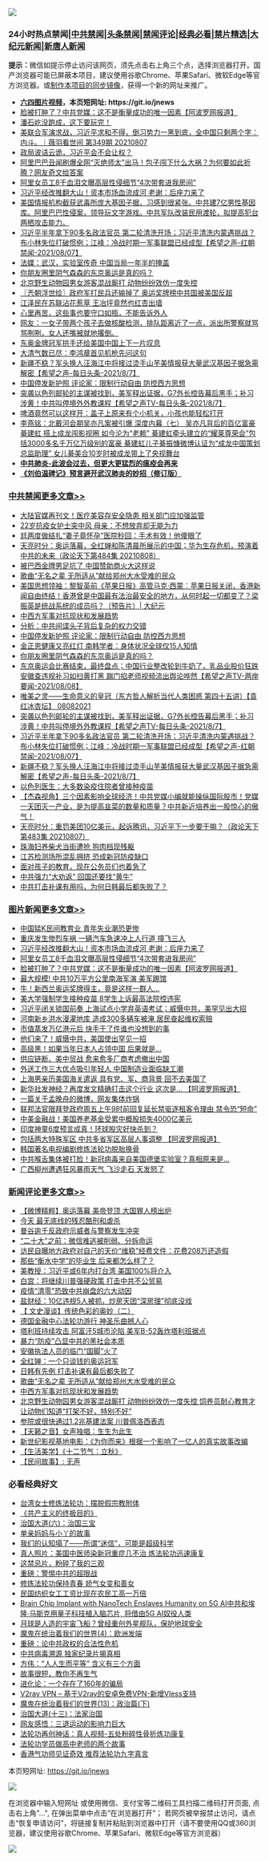 ![](https://raw.githubusercontent.com/fqnews/bnews/master/64photo/fqnews-qr.jpg)

<div id="tt">
<h3>24小时热点禁闻|<a href="#%E4%B8%AD%E5%85%B1%E7%A6%81%E9%97%BB%E6%9B%B4%E5%A4%9A%E6%96%87%E7%AB%A0">中共禁闻</a>|<a href="#%E5%9B%BE%E7%89%87%E6%96%B0%E9%97%BB%E6%9B%B4%E5%A4%9A%E6%96%87%E7%AB%A0">头条禁闻</a>|<a href="#%E6%96%B0%E9%97%BB%E8%AF%84%E8%AE%BA%E6%9B%B4%E5%A4%9A%E6%96%87%E7%AB%A0">禁闻评论|<a href="#%E5%BF%85%E7%9C%8B%E7%BB%8F%E5%85%B8%E5%A5%BD%E6%96%87">经典必看|<a href="/video.md#%E7%A6%81%E7%89%87%E7%B2%BE%E9%80%89">禁片精选</a>|<a href="https://github.com/fqnews/djy/blob/master/gb/nf1351518.md#1">大纪元新闻</a>|<a href="https://github.com/fqnews/ntdtv/blob/master/gb/prog204.md#1">新唐人新闻</a></h3>
<div><b>提示：</b>微信如提示停止访问该网页，须先点击右上角三个点，选择浏览器打开。国产浏览器可能已屏蔽本项目，建议使用谷歌Chrome、苹果Safari、微软Edge等官方浏览器。或<a href="https://github.com/fqnews/bnews/blob/master/%E5%88%B6%E4%BD%9Cgit%E7%A6%81%E9%97%BB%E9%95%9C%E5%83%8F.md">制作本项目的同步镜像</a>，获得一个新的网址来推广。</div>
<ul>
<li><b><a href="http://d1.bdrive.tk/64.mp4" target="_blank">六四图片视频</a>，本页短网址: https://git.io/jnews</b></li>
<li><a href="/topimagenews/20210808/1602555.md">脸被打肿了？中共党媒：这不是衡量成功的唯一因素【阿波罗网报道】</a></li>
<li><a href="/bannedvideo/20210808/1602608.md">潘石屹没跑成，这下要玩完！</a></li>
<li><a href="/bannedvideo/20210808/1602576.md">美联合军演求战，习近平求和不得，倒习势力一黑到底，全中国只剩两个字：内斗。｜薇羽看世间 第349期 20210807</a></li>
<li><a href="/ssgc/20210808/1602614.md">政局波诘云诡，习近平会不会让权？</a></li>
<li><a href="/bannedvideo/20210808/1602602.md">阿里巴巴丑闻刷爆全网“灭绝师太”出马！包子闯下什么大祸？为何要如此折腾？网友奇文给答案</a></li>
<li><a href="/topimagenews/20210809/1602711.md">阿里女员工8千血泪文曝高层性侵细节“4次带套进我房间”</a></li>
<li><a href="/topimagenews/20210809/1602741.md">习近平经改推翻大山！资本市场血流成河 老谢：后座力来了</a></li>
<li><a href="/bannedvideo/20210808/1602601.md">美国情报机构截获武毒所庞大基因子据，习感到很紧张。中共建7亿男性基因库。阿里巴巴性侵案，领导玩文字游戏。中共军队改装民用渡轮，拟提高犯台两栖攻击能力。</a></li>
<li><a href="/comments/20210808/1602509.md">习近平半年拿下90多名政法官员   第二轮清洗开场；习近平清洗内蒙遇挑战？布小林失位打破惯例；江峰：冷战时期一军事联盟已经成型【希望之声-红朝禁闻-2021/08/07】</a></li>
<li><a href="/headline/20210809/1602740.md">法媒：武汉，实验室传奇 中国当局一年半的掩盖</a></li>
<li><a href="/comments/20210808/1602684.md">你朋友圈里阴气森森的东京奥运是真的吗？</a></li>
<li><a href="/headline/20210808/1602611.md">北京野生动物园男女游客混战厮打 动物纷纷效仿一度失控</a></li>
<li><a href="/ssgc/20210809/1602760.md">〖兲朝浮世绘〗政府军打民兵还输掉了 奥运奖牌榜中共国被美国反超</a></li>
<li><a href="/cnnews/20210808/1602522.md">江泽民在苏联沾花惹草 王冶坪竟然也红杏出墙</a></li>
<li><a href="/lifebaike/20210808/1602538.md">心里再苦，这些事也要守口如瓶，不能告诉外人</a></li>
<li><a href="/bannedvideo/20210808/1602594.md">网友：一女子带两个孩子去做核酸检测，排队距离近了一点，派出所警察就骂骂咧咧，女人还嘴被就地撂倒。</a></li>
<li><a href="/baitai/20210808/1602668.md">东奥金牌冠军拱手还给美国中国上下一片叹息</a></li>
<li><a href="/lifebaike/20210808/1602592.md">大清气数已尽：李鸿章首见机枪先问这句</a></li>
<li><a href="/comments/20210808/1602489.md">新疆不稳？军头换人汪海江中将接过烫手山芋美情报获大量武汉基因子据急需解密【希望之声-每日头条-2021/8/7】</a></li>
<li><a href="/cbnews/20210809/1602717.md">中国停发新护照 评论家：限制行动自由 防控西方思想</a></li>
<li><a href="/comments/20210808/1602520.md">突袭以色列邮轮的主谋被找到，美军释出证据，G7外长控告幕后黑手；补习涉黄！中共叫停境外外教课程【希望之声TV-每日头条-2021/8/7】</a></li>
<li><a href="/lifebaike/20210808/1602521.md">啤酒竟然可以这样开：盖子上原来有个小机关，小孩也能轻松打开</a></li>
<li><a href="/comments/20210808/1602558.md">李燕铭：北戴河会期吴亦凡案被引爆 深度内幕（七） 吴亦凡背后的百亿富豪綦建虹 搭上成龙闯影视圈 如今沦为“老赖” 綦建虹牵头建立的“耀莱尊荣会”包括3000多名千万亿万级别的富豪 綦建虹儿子綦振慷微博认证为“成龙中国策划总监助理” 女儿綦美合10岁时被成龙带上了央视舞台</a></li>
<li><b><a href="/comments/20200211/1275071.md" target="_blank">中共肺炎-此波会过去，但更大更猛烈的瘟疫会再来</a></b></li>
<li><b><a href="/comments/20200207/1272816.md" target="_blank">《刘伯温碑记》预言避开武汉肺炎的妙招（修订版）</a></b></li>
</ul>
</div>

<div class="catlist">
<h3><a href="/cbnews/" target="_blank">中共禁闻</a><span><a href="/cbnews/" target="_blank" rel="nofollow">更多文章>></a></span></h3>
<ul>
<li><a href="/cbnews/20210809/1602908.md" target="_blank">大陆官媒再刊文！医疗美容存安全隐患 相关部门应加强监管</a></li>
<li><a href="/cbnews/20210809/1602872.md" target="_blank">22岁抗疫女护士突中风 母亲：不想放弃却无能为力</a></li>
<li><a href="/cbnews/20210809/1602871.md" target="_blank">尪两度做结扎“妻子竟怀孕”医院秒回：手术有效！他傻眼了</a></li>
<li><a href="/cbnews/20210809/1602869.md" target="_blank">天亮时分：奥运落幕，全红婵和陈清晨所展示的中国；华为生存危机，预演着中共的未来（政论天下第484集 20210808）</a></li>
<li><a href="/cbnews/20210809/1602844.md" target="_blank">被巴西金牌男足坑了 中国赞助商火大这样说</a></li>
<li><a href="/comments/20210809/1602826.md" target="_blank">歌曲“无名之辈 无所适从”献给郑州大水受难的民众</a></li>
<li><a href="/cbnews/20210809/1602825.md" target="_blank">美国思想领袖：黎智英前《苹果日报》高管马克·西蒙：苹果日报关闭，香港新闻自由终结！香港曾是中国最有法治最安全的地方，从何时起一切都变了？梁振英是统战系统的成员吗？（预告片）| 大纪元</a></li>
<li><a href="/comments/20210809/1602819.md" target="_blank">中西方军事对抗现状和发展趋势</a></li>
<li><a href="/cbnews/20210809/1602728.md" target="_blank">分析：中共间谍头子背后复杂的权力交错</a></li>
<li><a href="/cbnews/20210809/1602717.md" target="_blank">中国停发新护照 评论家：限制行动自由 防控西方思想</a></li>
<li><a href="/cbnews/20210808/1602706.md" target="_blank">金正恩健康又亮红灯 南韩学者：身体状况全球仅15人知情</a></li>
<li><a href="/comments/20210808/1602684.md" target="_blank">你朋友圈里阴气森森的东京奥运是真的吗？</a></li>
<li><a href="/comments/20210808/1602677.md" target="_blank">东京奥运会比赛结束，最终盘点；中国行业整改轮到牛奶了，乳品业股价狂跌安徽查违规补习如扫黄打黑 踹门掐老师视频流出舆论哗然【希望之声TV-两岸要闻-2021/08/08】</a></li>
<li><a href="/comments/20210808/1602587.md" target="_blank">唯美之灵——生命意义的皇冠（东方哲人解析当代人类困惑  第四十五讲）【袁红冰杏坛】 08082021</a></li>
<li><a href="/comments/20210808/1602520.md" target="_blank">突袭以色列邮轮的主谋被找到，美军释出证据，G7外长控告幕后黑手；补习涉黄！中共叫停境外外教课程【希望之声TV-每日头条-2021/8/7】</a></li>
<li><a href="/comments/20210808/1602509.md" target="_blank">习近平半年拿下90多名政法官员   第二轮清洗开场；习近平清洗内蒙遇挑战？布小林失位打破惯例；江峰：冷战时期一军事联盟已经成型【希望之声-红朝禁闻-2021/08/07】</a></li>
<li><a href="/comments/20210808/1602489.md" target="_blank">新疆不稳？军头换人汪海江中将接过烫手山芋美情报获大量武汉基因子据急需解密【希望之声-每日头条-2021/8/7】</a></li>
<li><a href="/cbnews/20210808/1602484.md" target="_blank">以色列医生：大多数染疫住院者曾接种疫苗</a></li>
<li><a href="/comments/20210808/1602461.md" target="_blank">【杰森视角】三个因素影响全球经济！中共党媒小编就能操纵国际股市！党媒一天团灭一产业，是为提高韭菜的数量和质量？中共新近培养出一股惊心的傲气！</a></li>
<li><a href="/cbnews/20210808/1602411.md" target="_blank">天亮时分：重罚美团10亿美元，起诉腾讯，习近平下一步要干嘛？（政论天下第483集 20210807）</a></li>
<li><a href="/cbnews/20210808/1602389.md" target="_blank">珠海妇养柴犬当街遭抢 狗肉档现残躯</a></li>
<li><a href="/cbnews/20210808/1602369.md" target="_blank">江苏检测场所混乱拥挤 恐成新冠防疫缺口</a></li>
<li><a href="/cbnews/20210808/1602368.md" target="_blank">面对孩子的教育，现在公务员们也着急了</a></li>
<li><a href="/cbnews/20210808/1602351.md" target="_blank">中共强力“大劝返” 回国还要找“黄牛”</a></li>
<li><a href="/cbnews/20210808/1602350.md" target="_blank">中共打击补课有用吗，为何日韩最后都失败了？</a></li>

</ul>
</div>
<div class="catlist">
<h3><a href="/topimagenews/" target="_blank">图片新闻</a><span><a href="/topimagenews/" target="_blank" rel="nofollow">更多文章>></a></span></h3>
<ul>
<li><a href="/topimagenews/20210809/1602818.md" target="_blank">中国猛K民间教育业 青年失业潮恐更惨</a></li>
<li><a href="/topimagenews/20210809/1602751.md" target="_blank">重庆发生惨烈车祸 一辆汽车急速冲上人行道 撞飞三人</a></li>
<li><a href="/topimagenews/20210809/1602741.md" target="_blank">习近平经改推翻大山！资本市场血流成河 老谢：后座力来了</a></li>
<li><a href="/topimagenews/20210809/1602711.md" target="_blank">阿里女员工8千血泪文曝高层性侵细节“4次带套进我房间”</a></li>
<li><a href="/topimagenews/20210808/1602555.md" target="_blank">脸被打肿了？中共党媒：这不是衡量成功的唯一因素【阿波罗网报道】</a></li>
<li><a href="/topimagenews/20210808/1602348.md" target="_blank">最大规模! 中共10万平方公里南海军演 美军踢馆</a></li>
<li><a href="/topimagenews/20210808/1602336.md" target="_blank">牛！新西兰奥运奖牌得主，竟是这样一群人…</a></li>
<li><a href="/topimagenews/20210808/1602263.md" target="_blank">美大学强制学生接种疫苗 8学生上诉最高法院控违宪</a></li>
<li><a href="/topimagenews/20210807/1602111.md" target="_blank">习近平闭关锁国前奏 上海试点小学弃英语考试；威慑中共，美罕见出大招</a></li>
<li><a href="/topimagenews/20210807/1601991.md" target="_blank">河南新乡洪水漫灌地库 造成300多辆车被淹 居民奋起维权索赔</a></li>
<li><a href="/topimagenews/20210807/1601959.md" target="_blank">市值蒸发万亿港元后 快手干了件谁也没想到的事</a></li>
<li><a href="/topimagenews/20210807/1601785.md" target="_blank">他们来了！威慑中共，美国使出罕见一招</a></li>
<li><a href="/topimagenews/20210807/1601784.md" target="_blank">高级黑！如果当年日本人占领中国 后果就是…</a></li>
<li><a href="/topimagenews/20210807/1601706.md" target="_blank">供应链断、美中贸战 愈来愈多厂商考虑撤出中国</a></li>
<li><a href="/topimagenews/20210807/1601696.md" target="_blank">外送工作三大优点吸引年轻人 中国制造业面临缺工潮</a></li>
<li><a href="/topimagenews/20210806/1601588.md" target="_blank">上海男亲历美国海关遣返 具有党、军、商背景 回不去美国了</a></li>
<li><a href="/topimagenews/20210806/1601268.md" target="_blank">新华社发神经？再度发文精确打击这个行业 这次是&#8230; 【阿波罗网报道】</a></li>
<li><a href="/topimagenews/20210806/1601156.md" target="_blank">一篇关于孟晚舟的微博，网友集体炸锅</a></li>
<li><a href="/topimagenews/20210806/1601061.md" target="_blank">联邦法官限拜登政府周五上午9时前回复延长禁驱逐租客令理由 禁令恐“短命”</a></li>
<li><a href="/topimagenews/20210806/1601012.md" target="_blank">中美金融战！美国养老基金受累中概股损失4000亿美元</a></li>
<li><a href="/topimagenews/20210805/1600923.md" target="_blank">印度神童6度预言成真！环球股灾好快杀到？</a></li>
<li><a href="/topimagenews/20210805/1600661.md" target="_blank">包括两大特殊军区 中共多省军区高层人事调整 【阿波罗网报道】</a></li>
<li><a href="/comments/20210805/1600200.md" target="_blank">韩国著名电视编剧修炼法轮功脱胎换骨</a></li>
<li><a href="/topimagenews/20210805/1600614.md" target="_blank">中共喉舌集体被打脸！新冠病毒来自美国德堡实验室？真相原来是&#8230;</a></li>
<li><a href="/topimagenews/20210805/1600426.md" target="_blank">广西柳州遭遇狂风暴雨天气 飞沙走石 天发怒了</a></li>

</ul>
</div>
<div class="catlist">
<h3><a href="/comments/" target="_blank">新闻评论</a><span><a href="/comments/" target="_blank" rel="nofollow">更多文章>></a></span></h3>
<ul>
<li><a href="/comments/20210809/1602926.md" target="_blank">【微博精粹】奥运落幕 美帝登顶 大国罪人榜出炉</a></li>
<li><a href="/comments/20210809/1602925.md" target="_blank">今天 最无底线的残忍酷刑和虐杀</a></li>
<li><a href="/comments/20210809/1602922.md" target="_blank">曼谷逾千反政府示威者与警察发生冲突</a></li>
<li><a href="/comments/20210809/1602921.md" target="_blank">“二十大”之前：微信难逃被削弱、分拆命运</a></li>
<li><a href="/comments/20210809/1602915.md" target="_blank">访民自曝地方政府对自己的天价“维稳”经费文件：花费208万还造假</a></li>
<li><a href="/comments/20210809/1602914.md" target="_blank">那些“衡水中学”的毕业生 后来都怎么样了？</a></li>
<li><a href="/comments/20210809/1602906.md" target="_blank">美教授：习近平或6年内打台湾 美国100%将介入</a></li>
<li><a href="/comments/20210809/1602905.md" target="_blank">白宫：将继续川普强硬政策 打击中共不公贸易</a></li>
<li><a href="/comments/20210809/1602886.md" target="_blank">疫情“清零”恐致中共崩盘的六大动因</a></li>
<li><a href="/comments/20210809/1602885.md" target="_blank">盐财经：10亿违规5人被抓，炒房天团“深房理”彻底没戏</a></li>
<li><a href="/comments/20210809/1602882.md" target="_blank">【 文史漫谈】传统色彩的奥妙（二）</a></li>
<li><a href="/comments/20210809/1602881.md" target="_blank">德国金融中心法轮功游行 神圣乐曲撼人心</a></li>
<li><a href="/comments/20210809/1602879.md" target="_blank">塔利班持续攻击 阿富汗5城市沦陷 美军B-52轰炸塔利班据点</a></li>
<li><a href="/comments/20210809/1602858.md" target="_blank">暴力“防疫”凸显中共的黑社会本质</a></li>
<li><a href="/comments/20210809/1602857.md" target="_blank">安徽执法人员的临门“国脚”火了</a></li>
<li><a href="/comments/20210809/1602831.md" target="_blank">全红婵：一个只谈钱的奥运冠军</a></li>
<li><a href="/comments/20210809/1602830.md" target="_blank">日韩有先例 打击补课有最后都失败了</a></li>
<li><a href="/comments/20210809/1602826.md" target="_blank">歌曲“无名之辈 无所适从”献给郑州大水受难的民众</a></li>
<li><a href="/comments/20210809/1602819.md" target="_blank">中西方军事对抗现状和发展趋势</a></li>
<li><a href="/comments/20210809/1602813.md" target="_blank">北京野生动物园男女游客混战厮打 动物纷纷效仿一度失控 饲养员耐心教育才让动物们知道“打架不好，特别不好”</a></li>
<li><a href="/comments/20210809/1602810.md" target="_blank">参院或很快通过1.2兆基建法案 川普佩洛西表态</a></li>
<li><a href="/comments/20210809/1602809.md" target="_blank">【天籁之音】女声独唱：生生为此生</a></li>
<li><a href="/comments/20210809/1602808.md" target="_blank">新世纪影视基地电影：《为你而来》根据一个影响了一亿人的真实故事改编</a></li>
<li><a href="/comments/20210809/1602807.md" target="_blank">【生活美学】《十二节气：立秋》</a></li>
<li><a href="/comments/20210809/1602806.md" target="_blank">【民间故事】: 无声</a></li>

</ul>
</div>

<div class="catlist">
<h3>必看经典好文</h3>
<ul>
<li><a href="/cbnews/20200610/1342772.md" target="_blank">台湾女士修炼法轮功：摆脱假宗教附体</a></li>
<li><a href="/bookwiki/20171120/858084.md" target="_blank">《共产主义的终极目的》</a></li>
<li><a href="/cbnews/20180312/913459.md" target="_blank">治国大道(六)：治国三宝</a></li>
<li><a href="/cbnews/20210518/1548912.md" target="_blank">单亲妈妈与小丫的故事</a></li>
<li><a href="/sohnews/20161029/607205.md" target="_blank">我们的认知塌了——所谓“迷信”，可能是超级科学</a></li>
<li><a href="/comments/20210215/1487728.md" target="_blank">真人照片：美国中医师染新冠重症几不治 炼法轮功迅速康复</a></li>
<li><a href="/yule/20210123/1473216.md" target="_blank">这禁忌片，粉碎了我的三观</a></li>
<li><a href="/comments/20200717/1362287.md" target="_blank">重磅：警惕中共的超限战</a></li>
<li><a href="/cbnews/20210720/1590052.md" target="_blank">修炼法轮功保持青春 娇气女变和善女</a></li>
<li><a href="/lifebaike/20200515/1328783.md" target="_blank">民国纺织女工工资比现在农民工高一万倍</a></li>
<li><a href="/comments/20200901/1451956.md" target="_blank">Brain Chip Implant with NanoTech Enslaves Humanity on 5G AI中共和埃隆∙马斯克用量子科技植入脑芯片, 将借由5G AI奴役人类</a></li>
<li><a href="/comments/20200712/1359456.md" target="_blank">月球是人造的宇宙飞船？曾经重创外星舰队，保护地球安全</a></li>
<li><a href="/topimagenews/20180522/946266.md" target="_blank">魔鬼在统治着我们的世界(4)：欧洲发端</a></li>
<li><a href="/comments/20200705/783271.md" target="_blank">重磅：论中共政权的合法性危机</a></li>
<li><a href="/ccpdope/20200412/1311165.md" target="_blank">中共病毒溯源 独家纪录片揭真相</a></li>
<li><a href="/comments/20200720/1363377.md" target="_blank">方伟：“人人生而平等” 含义有三个方面</a></li>
<li><a href="/funmedia/20210802/1598610.md" target="_blank">故事很短，教你不再生气</a></li>
<li><a href="/comments/20200907/1392278.md" target="_blank">进化论：一个存在了160年的骗局</a></li>
<li><a href="/comments/20210402/1257608.md" target="_blank">V2ray VPN &#8211; 基于V2ray的安卓免费VPN-新增Vless支持</a></li>
<li><a href="/topimagenews/20180602/951960.md" target="_blank">魔鬼在统治着我们的世界(13)：政治篇(下)</a></li>
<li><a href="/cbnews/20180319/916654.md" target="_blank">治国大道(十三)：法家治国</a></li>
<li><a href="/cbnews/20200126/1265515.md" target="_blank">网友感悟：三退运动的影响力巨大</a></li>
<li><a href="/comments/20190516/1128964.md" target="_blank">法轮功再创神话：真人视频-五处粉碎性骨折炼功康复</a></li>
<li><a href="/comments/20200629/1352533.md" target="_blank">法轮功学员做高中老师的两个故事</a></li>
<li><a href="/comments/20200517/1330064.md" target="_blank">香港气功师见证奇效 推荐法轮功九字真言</a></li>

</ul>
</div>

本页短网址: https://git.io/jnews

![](https://raw.githubusercontent.com/fqnews/bnews/master/64photo/fqnews-qr.jpg)

在浏览器中输入短网址 或使用微信、支付宝等二维码工具扫描二维码打开页面, 点击右上角"...", 在弹出菜单中点击“在浏览器打开”； 若网页被举报禁止访问，请点击“恢复申请访问”，将链接复制并粘贴到浏览器中打开（请不要使用QQ或360浏览器，建议使用谷歌Chrome、苹果Safari、微软Edge等官方浏览器）

![](https://raw.githubusercontent.com/fqnews/bnews/master/64photo/wx.jpg)